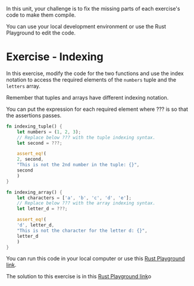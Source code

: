In this unit, your challenge is to fix the missing parts of each exercise's code to make them
compile.

You can use your local development environment or use the Rust Playground to edit the code.

# Exercise - Indexing

In this exercise, modify the code for the two functions and use the index notation to access the
required elements of the `numbers` tuple and the `letters` array.

Remember that tuples and arrays have different indexing notation.

You can put the expression for each required element where ??? is so that the assertions passes.

```rust
fn indexing_tuple() {
    let numbers = (1, 2, 3);
    // Replace below ??? with the tuple indexing syntax.
    let second = ???;

    assert_eq!(
    2, second,
    "This is not the 2nd number in the tuple: {}",
    second
    )
}

fn indexing_array() {
    let characters = ['a', 'b', 'c', 'd', 'e'];
    // Replace below ??? with the array indexing syntax.
    let letter_d = ???;

    assert_eq!(
    'd', letter_d,
    "This is not the character for the letter d: {}",
    letter_d
    )
}
```

You can run this code in your local computer or use this [Rust Playground link](https://play.rust-lang.org/?version=stable&mode=debug&edition=2018&gist=2feac2d3023de64774d9633f396bf24f).

The solution to this exercise is in this [Rust Playground link](https://play.rust-lang.org/?version=stable&mode=debug&edition=2018&gist=7932c6a7a48377dbe3278b83ecc982ba)o
